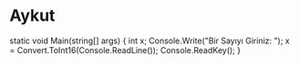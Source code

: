 Aykut
=====

static void Main(string[] args) { int x; Console.Write("Bir Sayıyı Giriniz: "); x = Convert.ToInt16(Console.ReadLine()); Console.ReadKey(); }
